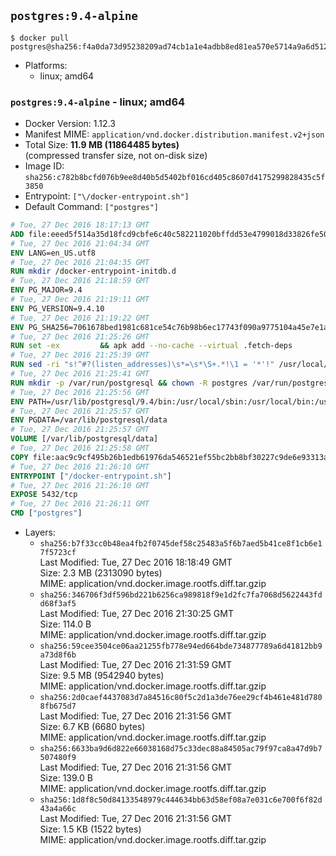 ## `postgres:9.4-alpine`

```console
$ docker pull postgres@sha256:f4a0da73d95238209ad74cb1a1e4adbb8ed81ea570e5714a9a6d512dae93a5b4
```

-	Platforms:
	-	linux; amd64

### `postgres:9.4-alpine` - linux; amd64

-	Docker Version: 1.12.3
-	Manifest MIME: `application/vnd.docker.distribution.manifest.v2+json`
-	Total Size: **11.9 MB (11864485 bytes)**  
	(compressed transfer size, not on-disk size)
-	Image ID: `sha256:c782b8bcfd076b9ee8d40b5d5402bf016cd405c8607d4175299828435c5f3850`
-	Entrypoint: `["\/docker-entrypoint.sh"]`
-	Default Command: `["postgres"]`

```dockerfile
# Tue, 27 Dec 2016 18:17:13 GMT
ADD file:eeed5f514a35d18fcd9cbfe6c40c582211020bffdd53e4799018d33826fe5067 in / 
# Tue, 27 Dec 2016 21:04:34 GMT
ENV LANG=en_US.utf8
# Tue, 27 Dec 2016 21:04:35 GMT
RUN mkdir /docker-entrypoint-initdb.d
# Tue, 27 Dec 2016 21:18:59 GMT
ENV PG_MAJOR=9.4
# Tue, 27 Dec 2016 21:19:11 GMT
ENV PG_VERSION=9.4.10
# Tue, 27 Dec 2016 21:19:22 GMT
ENV PG_SHA256=7061678bed1981c681ce54c76b98b6ec17743f090a9775104a45e7e1a8826ecf
# Tue, 27 Dec 2016 21:25:26 GMT
RUN set -ex 		&& apk add --no-cache --virtual .fetch-deps 		ca-certificates 		openssl 		tar 		&& wget -O postgresql.tar.bz2 "https://ftp.postgresql.org/pub/source/v$PG_VERSION/postgresql-$PG_VERSION.tar.bz2" 	&& echo "$PG_SHA256 *postgresql.tar.bz2" | sha256sum -c - 	&& mkdir -p /usr/src/postgresql 	&& tar 		--extract 		--file postgresql.tar.bz2 		--directory /usr/src/postgresql 		--strip-components 1 	&& rm postgresql.tar.bz2 		&& apk add --no-cache --virtual .build-deps 		bison 		flex 		gcc 		libc-dev 		libedit-dev 		libxml2-dev 		libxslt-dev 		make 		openssl-dev 		perl 		util-linux-dev 		zlib-dev 		&& cd /usr/src/postgresql 	&& ./configure 		--enable-integer-datetimes 		--enable-thread-safety 		--enable-tap-tests 		--disable-rpath 		--with-uuid=e2fs 		--with-gnu-ld 		--with-pgport=5432 		--with-system-tzdata=/usr/share/zoneinfo 		--prefix=/usr/local 				--with-openssl 		--with-libxml 		--with-libxslt 	&& make -j "$(getconf _NPROCESSORS_ONLN)" world 	&& make install-world 	&& make -C contrib install 		&& runDeps="$( 		scanelf --needed --nobanner --recursive /usr/local 			| awk '{ gsub(/,/, "\nso:", $2); print "so:" $2 }' 			| sort -u 			| xargs -r apk info --installed 			| sort -u 	)" 	&& apk add --no-cache --virtual .postgresql-rundeps 		$runDeps 		bash 		su-exec 		tzdata 	&& apk del .fetch-deps .build-deps 	&& cd / 	&& rm -rf 		/usr/src/postgresql 		/usr/local/include/* 		/usr/local/share/doc 		/usr/local/share/man 	&& find /usr/local -name '*.a' -delete
# Tue, 27 Dec 2016 21:25:39 GMT
RUN sed -ri "s!^#?(listen_addresses)\s*=\s*\S+.*!\1 = '*'!" /usr/local/share/postgresql/postgresql.conf.sample
# Tue, 27 Dec 2016 21:25:41 GMT
RUN mkdir -p /var/run/postgresql && chown -R postgres /var/run/postgresql
# Tue, 27 Dec 2016 21:25:56 GMT
ENV PATH=/usr/lib/postgresql/9.4/bin:/usr/local/sbin:/usr/local/bin:/usr/sbin:/usr/bin:/sbin:/bin
# Tue, 27 Dec 2016 21:25:57 GMT
ENV PGDATA=/var/lib/postgresql/data
# Tue, 27 Dec 2016 21:25:57 GMT
VOLUME [/var/lib/postgresql/data]
# Tue, 27 Dec 2016 21:25:58 GMT
COPY file:aac9c9cf495b26b1edb61976da546521ef55bc2bb8bf30227c9de6e93313afce in / 
# Tue, 27 Dec 2016 21:26:10 GMT
ENTRYPOINT ["/docker-entrypoint.sh"]
# Tue, 27 Dec 2016 21:26:10 GMT
EXPOSE 5432/tcp
# Tue, 27 Dec 2016 21:26:11 GMT
CMD ["postgres"]
```

-	Layers:
	-	`sha256:b7f33cc0b48ea4fb2f0745def58c25483a5f6b7aed5b41ce8f1cb6e17f5723cf`  
		Last Modified: Tue, 27 Dec 2016 18:18:49 GMT  
		Size: 2.3 MB (2313090 bytes)  
		MIME: application/vnd.docker.image.rootfs.diff.tar.gzip
	-	`sha256:346706f3df596bd221b6256ca989818f9e1d2fc7fa7068d5622443fdd68f3af5`  
		Last Modified: Tue, 27 Dec 2016 21:30:25 GMT  
		Size: 114.0 B  
		MIME: application/vnd.docker.image.rootfs.diff.tar.gzip
	-	`sha256:59cee3504ce06aa21255fb778e94ed664bde734877789a6d41812bb9a73d8f6b`  
		Last Modified: Tue, 27 Dec 2016 21:31:59 GMT  
		Size: 9.5 MB (9542940 bytes)  
		MIME: application/vnd.docker.image.rootfs.diff.tar.gzip
	-	`sha256:2d0caef4437083d7a84516c80f5c2d1a3de76ee29cf4b461e481d7808fb675d7`  
		Last Modified: Tue, 27 Dec 2016 21:31:56 GMT  
		Size: 6.7 KB (6680 bytes)  
		MIME: application/vnd.docker.image.rootfs.diff.tar.gzip
	-	`sha256:6633ba9d6d822e66038168d75c33dec88a84505ac79f97ca8a47d9b7507480f9`  
		Last Modified: Tue, 27 Dec 2016 21:31:56 GMT  
		Size: 139.0 B  
		MIME: application/vnd.docker.image.rootfs.diff.tar.gzip
	-	`sha256:1d8f8c50d84133548979c444634bb63d58ef08a7e031c6e700f6f82d43a4a66c`  
		Last Modified: Tue, 27 Dec 2016 21:31:56 GMT  
		Size: 1.5 KB (1522 bytes)  
		MIME: application/vnd.docker.image.rootfs.diff.tar.gzip
